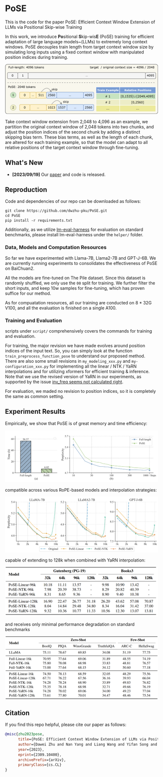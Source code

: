 # PoSE

This is the code for the paper PoSE: Efficient Context Window Extension of LLMs via Positional Skip-wise Training

In this work, we introduce **Po**sitional **S**kip-wis**E** (PoSE) training for efficient adaptation of large language models~(LLMs) to extremely long context windows. PoSE decouples train length from target context window size by simulating long inputs using  a fixed context window with manipulated position indices during training.


![PoSE](imgs/pose.png)

Take context window extension from 2,048 to 4,096 as an example, we partition the original context window of 2,048 tokens into two chunks, and adjust the position indices of the second chunk by adding a distinct skipping bias term. These bias terms, as well as the length of each chunk, are altered for each training example, so that the model can adapt to all relative positions of the target context window through fine-tuning.

## What's New

* **[2023/09/19]** Our [paper](paper/PoSE-v1.pdf) and code is released.

## Reproduction
Code and dependencies of our repo can be downloaded as follows:
```
git clone https://github.com/dwzhu-pku/PoSE.git
cd PoSE
pip install -r requirements.txt
```
Additionally, as we utilize [lm-eval-harness](https://github.com/EleutherAI/lm-evaluation-harness) for evaluation on standard benchmarks, please install lm-eval-harness under the `helper/` folder.

### Data, Models and Computation Resources
So far we have experimented with Llama-7B, Llama2-7B and GPT-J-6B. We are currently running experiments to consolidates the effectiveness of PoSE on BaiChuan2.

All the models are fine-tuned on The Pile dataset. Since this dataset is randomly shuffled, we only use the `00` split for training. We further filter the short inputs, and keep 10w samples for fine-tuning, which has proven suffice for our method. 

As for compuatation resources, all our training are conducted on 8 * 32G V100, and all the evaluation is finished on a single A100. 

### Training and Evaluation

scripts under `script/` comprehensively covers the commands for training and evaluation.

For training, the major revision we have made evolves around position indices of the input text. So, you can simply look at the function `train_preprocess_function_pose` to understand our proposed method. There are also some small revisions in `my_modeling_xxx.py` and `my-configuration_xxx.py` for implementing all the linear / NTK / YaRN interpolations and for utilizing xformers for efficient training & inference. Note that we use the revised version of YaRN in our experiments, as supported by the issue [inv_freq seems not calculated right](https://github.com/jquesnelle/yarn/issues/24).

For evaluation, we maded no revision to position indices, so it is completely the same as common setting. 

## Experiment Results
Empirically, we show that PoSE is of great memory and time efficiency:

![efficiency](imgs/efficiency.png)

compatible across various RoPE-based models and interpolation strategies:

![widely_compatible](imgs/widely_compatible.png)

capable of extending to 128k when combined with YaRN interpolation:

![extremely_long](imgs/extremely_long.png)

and receives only minimal performance degradation on standard benchmarks

![standard](imgs/standard.png)

## Citation
If you find this repo helpful, please cite our paper as follows:

```bibtex
@misc{zhu2023pose,
      title={PoSE: Efficient Context Window Extension of LLMs via Positional Skip-wise Training}, 
      author={Dawei Zhu and Nan Yang and Liang Wang and Yifan Song and Wenhao Wu and Furu Wei and Sujian Li},
      year={2023},
      eprint={2309.10400},
      archivePrefix={arXiv},
      primaryClass={cs.CL}
}
```